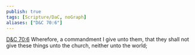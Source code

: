 ```yaml
---
publish: true
tags: [Scripture/DaC, noGraph]
aliases: ["D&C 70:6"]
---
```

[D&C 70:6](https://churchofjesuschrist.org/study/scriptures/dc-testament/dc/70?lang=eng&id=p6#p6) Wherefore, a commandment I give unto them, that they shall not give these things unto the church, neither unto the world;
